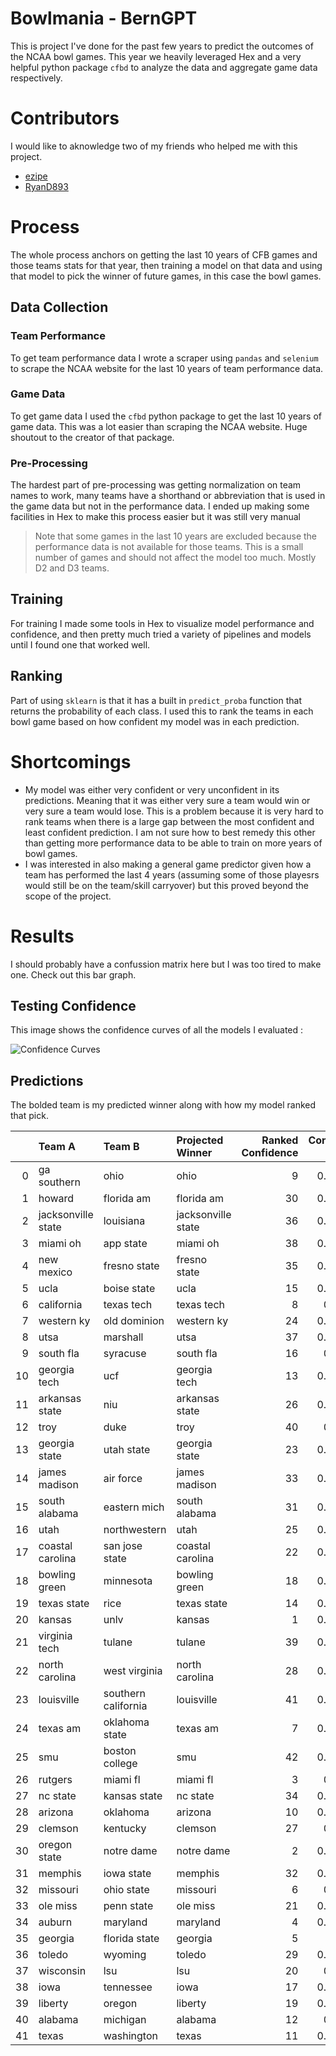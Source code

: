 # Bowlmania - BernGPT

This is project I've done for the past few years to predict the outcomes of the NCAA bowl games. This year we heavily leveraged Hex and a very helpful python package `cfbd` to analyze the data and aggregate game data respectively.

# Contributors

I would like to aknowledge two of my friends who helped me with this project.

- [ezipe](https://github.com/ezipe)
- [RyanD893](https://github.com/RyanD893)

# Process

The whole process anchors on getting the last 10 years of CFB games and those teams stats for that year, then training a model on that data and using that model to pick the winner of future games, in this case the bowl games.

## Data Collection

### Team Performance

To get team performance data I wrote a scraper using `pandas` and `selenium` to scrape the NCAA website for the last 10 years of team performance data.

### Game Data

To get game data I used the `cfbd` python package to get the last 10 years of game data. This was a lot easier than scraping the NCAA website. Huge shoutout to the creator of that package.

### Pre-Processing

The hardest part of pre-processing was getting normalization on team names to work, many teams have a shorthand or abbreviation that is used in the game data but not in the performance data. I ended up making some facilities in Hex to make this process easier but it was still very manual

> Note that some games in the last 10 years are excluded because the performance data is not available for those teams. This is a small number of games and should not affect the model too much. Mostly D2 and D3 teams.

## Training

For training I made some tools in Hex to visualize model performance and confidence, and then pretty much tried a variety of pipelines and models until I found one that worked well.

## Ranking

Part of using `sklearn` is that it has a built in `predict_proba` function that returns the probability of each class. I used this to rank the teams in each bowl game based on how confident my model was in each prediction.

# Shortcomings

- My model was either very confident or very unconfident in its predictions. Meaning that it was either very sure a team would win or very sure a team would lose. This is a problem because it is very hard to rank teams when there is a large gap between the most confident and least confident prediction. I am not sure how to best remedy this other than getting more performance data to be able to train on more years of bowl games.
- I was interested in also making a general game predictor given how a team has performed the last 4 years (assuming some of those playesrs would still be on the team/skill carryover) but this proved beyond the scope of the project.

# Results

I should probably have a confussion matrix here but I was too tired to make one. Check out this bar graph.

## Testing Confidence

This image shows the confidence curves of all the models I evaluated :

![Confidence Curves]("resources/relative_confidence.png")

## Predictions

The bolded team is my predicted winner along with how my model ranked that pick.

|     | Team A             | Team B              | Projected Winner   | Ranked Confidence | Confidence % |
| --: | :----------------- | :------------------ | :----------------- | ----------------: | -----------: |
|   0 | ga southern        | ohio                | ohio               |                 9 |     0.591825 |
|   1 | howard             | florida am          | florida am         |                30 |     0.794975 |
|   2 | jacksonville state | louisiana           | jacksonville state |                36 |     0.875496 |
|   3 | miami oh           | app state           | miami oh           |                38 |     0.891484 |
|   4 | new mexico         | fresno state        | fresno state       |                35 |     0.868388 |
|   5 | ucla               | boise state         | ucla               |                15 |     0.653845 |
|   6 | california         | texas tech          | texas tech         |                 8 |      0.59097 |
|   7 | western ky         | old dominion        | western ky         |                24 |     0.719515 |
|   8 | utsa               | marshall            | utsa               |                37 |     0.883676 |
|   9 | south fla          | syracuse            | south fla          |                16 |      0.65527 |
|  10 | georgia tech       | ucf                 | georgia tech       |                13 |     0.641005 |
|  11 | arkansas state     | niu                 | arkansas state     |                26 |     0.762537 |
|  12 | troy               | duke                | troy               |                40 |      0.93696 |
|  13 | georgia state      | utah state          | georgia state      |                23 |     0.708443 |
|  14 | james madison      | air force           | james madison      |                33 |     0.823555 |
|  15 | south alabama      | eastern mich        | south alabama      |                31 |     0.808177 |
|  16 | utah               | northwestern        | utah               |                25 |     0.724196 |
|  17 | coastal carolina   | san jose state      | coastal carolina   |                22 |     0.701098 |
|  18 | bowling green      | minnesota           | bowling green      |                18 |     0.662641 |
|  19 | texas state        | rice                | texas state        |                14 |     0.648838 |
|  20 | kansas             | unlv                | kansas             |                 1 |     0.504707 |
|  21 | virginia tech      | tulane              | tulane             |                39 |     0.893582 |
|  22 | north carolina     | west virginia       | north carolina     |                28 |     0.777974 |
|  23 | louisville         | southern california | louisville         |                41 |     0.942676 |
|  24 | texas am           | oklahoma state      | texas am           |                 7 |     0.559571 |
|  25 | smu                | boston college      | smu                |                42 |     0.961554 |
|  26 | rutgers            | miami fl            | miami fl           |                 3 |      0.53502 |
|  27 | nc state           | kansas state        | nc state           |                34 |     0.830115 |
|  28 | arizona            | oklahoma            | arizona            |                10 |     0.604964 |
|  29 | clemson            | kentucky            | clemson            |                27 |      0.77038 |
|  30 | oregon state       | notre dame          | notre dame         |                 2 |     0.507549 |
|  31 | memphis            | iowa state          | memphis            |                32 |     0.822096 |
|  32 | missouri           | ohio state          | missouri           |                 6 |      0.55559 |
|  33 | ole miss           | penn state          | ole miss           |                21 |     0.696878 |
|  34 | auburn             | maryland            | maryland           |                 4 |     0.537704 |
|  35 | georgia            | florida state       | georgia            |                 5 |       0.5452 |
|  36 | toledo             | wyoming             | toledo             |                29 |     0.785772 |
|  37 | wisconsin          | lsu                 | lsu                |                20 |      0.69092 |
|  38 | iowa               | tennessee           | iowa               |                17 |     0.655844 |
|  39 | liberty            | oregon              | liberty            |                19 |     0.664697 |
|  40 | alabama            | michigan            | alabama            |                12 |      0.61886 |
|  41 | texas              | washington          | texas              |                11 |     0.611484 |
